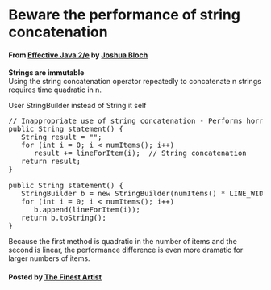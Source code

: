 # Beware the performance of string concatenation

#### From <u>[Effective Java 2/e](https://books.google.co.kr/books/about/Effective_Java.html?id=ka2VUBqHiWkC&hl=en)</u> by <u>[Joshua Bloch](https://en.wikipedia.org/wiki/Joshua_Bloch)</u>

**Strings are immutable**  
Using the string concatenation operator repeatedly to concatenate n strings requires time quadratic in n.

User StringBuilder instead of String it self
<pre class="prettyprint">
// Inappropriate use of string concatenation - Performs horribly!
public String statement() {
   String result = "";
   for (int i = 0; i &lt; numItems(); i++)
      result += lineForItem(i);  // String concatenation
   return result;
}

public String statement() {
   StringBuilder b = new StringBuilder(numItems() * LINE_WIDTH);
   for (int i = 0; i &lt; numItems(); i++)
      b.append(lineForItem(i));
   return b.toString();
}
</pre>

Because the first method is quadratic in the number of items and the second is linear, the performance difference is even more dramatic for larger numbers of items.

#### Posted by <u>[The Finest Artist](http://thefinestartist.com)</u>
